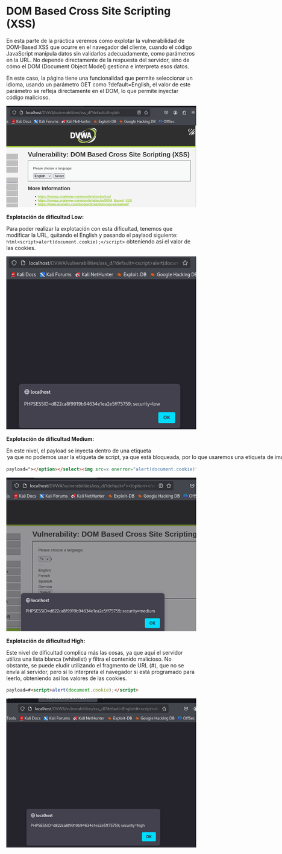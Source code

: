 # DOM Based Cross Site Scripting (XSS)

En esta parte de la práctica veremos como explotar la vulnerabilidad de DOM-Based XSS que ocurre en el navegador del cliente, cuando el código JavaScript manipula datos sin validarlos adecuadamente, como parámetros en la URL. No depende directamente de la respuesta del servidor, sino de cómo el DOM (Document Object Model) gestiona e interpreta esos datos.

En este caso, la página tiene una funcionalidad que permite seleccionar un idioma, usando un parámetro GET como ?default=English, el valor de este parámetro se refleja directamente en el DOM, lo que permite inyectar código malicioso.

![L](./Assets/DOM%20Based%20Cross%20Site%20Scripting%20(XSS)/LOW%20-%201.png)

**Explotación de dificultad Low:**

Para poder realizar la explotación con esta dificultad, tenemos que modificar la URL, quitando el English y pasando el paylaod siguiente: ```html<script>alert(document.cookie);</script>``` obteniendo así el valor de las cookies.

![L](./Assets/DOM%20Based%20Cross%20Site%20Scripting%20(XSS)/LOW%20-%202.png)

**Explotación de dificultad Medium:**

En este nivel, el payload se inyecta dentro de una etiqueta <option> ya que no podemos usar la etiqueta de script, ya que está bloqueada, por lo que usaremos una etiqueta de imagen siguiendo el mismo proceso.

```html
payload="></option></select><img src=x onerror="alert(document.cookie)">
```

![L](./Assets/DOM%20Based%20Cross%20Site%20Scripting%20(XSS)/MEDIUM%20-%201.png)

**Explotación de dificultad High:**

Este nivel de dificultad complica más las cosas, ya que aquí el servidor utiliza una lista blanca (whitelist) y filtra el contenido malicioso. No obstante, se puede eludir utilizando el fragmento de URL (#), que no se envía al servidor, pero sí lo interpreta el navegador si está programado para leerlo, obteniendo así los valores de las cookies.

```html
payload=#<script>alert(document.cookie);</script>
```

![L](./Assets/DOM%20Based%20Cross%20Site%20Scripting%20(XSS)/HIGH%20-%201.png)
